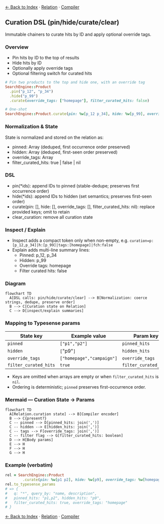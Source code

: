 [← Back to Index](./index.md) · [Relation](./relation.md) · [Compiler](./compiler.md)

## Curation DSL (pin/hide/curate/clear)

Immutable chainers to curate hits by ID and apply optional override tags.

### Overview

- Pin hits by ID to the top of results
- Hide hits by ID
- Optionally apply override tags
- Optional filtering switch for curated hits

```ruby
# Pin two products to the top and hide one, with an override tag
SearchEngine::Product
  .pin("p_12", "p_34")
  .hide("p_99")
  .curate(override_tags: ["homepage"], filter_curated_hits: false)

# One‑shot
SearchEngine::Product.curate(pin: %w[p_12 p_34], hide: %w[p_99], override_tags: %w[homepage])
```

### Normalization & State

State is normalized and stored on the relation as:

- pinned: Array<String> (deduped, first occurrence order preserved)
- hidden: Array<String> (deduped, first-seen order preserved)
- override_tags: Array<String>
- filter_curated_hits: true | false | nil

### DSL

- pin(*ids): append IDs to pinned (stable-dedupe; preserves first occurrence order)
- hide(*ids): append IDs to hidden (set semantics; preserves first-seen order)
- curate(pin: [], hide: [], override_tags: [], filter_curated_hits: nil): replace provided keys; omit to retain
- clear_curation: remove all curation state

### Inspect / Explain

- Inspect adds a compact token only when non-empty, e.g. `curation=p:[p_12,p_34]|h:[p_99]|tags:[homepage]|fch:false`
- Explain adds multi-line summary lines:
  - Pinned: p_12, p_34
  - Hidden: p_99
  - Override tags: homepage
  - Filter curated hits: false

### Diagram

```mermaid
flowchart TD
  A[DSL calls: pin/hide/curate/clear] --> B[Normalization: coerce strings, dedupe, preserve order]
  B --> C[Curation state on Relation]
  C --> D[inspect/explain summaries]
```

### Mapping to Typesense params

| State key             | Example value             | Param key             | Encoded value         |
| --------------------- | ------------------------- | --------------------- | --------------------- |
| `pinned`              | `["p1","p2"]`             | `pinned_hits`         | `"p1,p2"`             |
| `hidden`              | `[`"p9"`]`                  | `hidden_hits`         | `"p9"`                |
| `override_tags`       | `["homepage","campaign"]` | `override_tags`       | `"homepage,campaign"` |
| `filter_curated_hits` | `true`                    | `filter_curated_hits` | `true`                |

- Keys are omitted when arrays are empty or when `filter_curated_hits` is `nil`.
- Ordering is deterministic; `pinned` preserves first-occurrence order.

### Mermaid — Curation State → Params

```mermaid
flowchart TD
  A[Relation.curation state] --> B[Compiler encoder]
  B --> C{present?}
  C -- pinned --> D[pinned_hits: join(',')]
  C -- hidden --> E[hidden_hits: join(',')]
  C -- tags --> F[override_tags: join(',')]
  C -- filter flag --> G[filter_curated_hits: boolean]
  D --> H[Body params]
  E --> H
  F --> H
  G --> H
```

### Example (verbatim)

```ruby
rel = SearchEngine::Product
        .curate(pin: %w[p1 p2], hide: %w[p9], override_tags: %w[homepage], filter_curated_hits: true)
rel.to_typesense_params
# => {
#   q: "*", query_by: "name, description",
#   pinned_hits: "p1,p2", hidden_hits: "p9",
#   filter_curated_hits: true, override_tags: "homepage"
# }
```

[← Back to Index](./index.md) · [Relation](./relation.md) · [Compiler](./compiler.md)
